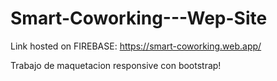 # Smart-Coworking---Wep-Site

Link hosted on FIREBASE: https://smart-coworking.web.app/

Trabajo de maquetacion responsive con bootstrap! 
